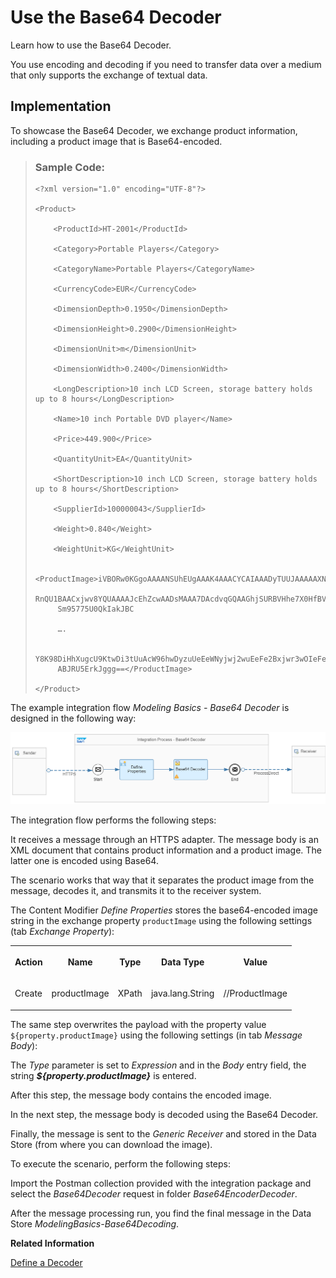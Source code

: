 <!-- loio11b070ddb79c42d0ba22476cbf45f426 -->

# Use the Base64 Decoder

Learn how to use the Base64 Decoder.

You use encoding and decoding if you need to transfer data over a medium that only supports the exchange of textual data.



<a name="loio11b070ddb79c42d0ba22476cbf45f426__section_wkl_v5k_cnb"/>

## Implementation

To showcase the Base64 Decoder, we exchange product information, including a product image that is Base64-encoded.

> ### Sample Code:  
> ```
> <?xml version="1.0" encoding="UTF-8"?> 
> 
> <Product> 
> 
>     <ProductId>HT-2001</ProductId> 
> 
>     <Category>Portable Players</Category> 
> 
>     <CategoryName>Portable Players</CategoryName> 
> 
>     <CurrencyCode>EUR</CurrencyCode> 
> 
>     <DimensionDepth>0.1950</DimensionDepth> 
> 
>     <DimensionHeight>0.2900</DimensionHeight> 
> 
>     <DimensionUnit>m</DimensionUnit> 
> 
>     <DimensionWidth>0.2400</DimensionWidth> 
> 
>     <LongDescription>10 inch LCD Screen, storage battery holds up to 8 hours</LongDescription> 
> 
>     <Name>10 inch Portable DVD player</Name> 
> 
>     <Price>449.900</Price> 
> 
>     <QuantityUnit>EA</QuantityUnit> 
> 
>     <ShortDescription>10 inch LCD Screen, storage battery holds up to 8 hours</ShortDescription> 
> 
>     <SupplierId>100000043</SupplierId> 
> 
>     <Weight>0.840</Weight> 
> 
>     <WeightUnit>KG</WeightUnit>                  
> 
>     <ProductImage>iVBORw0KGgoAAAANSUhEUgAAAK4AAACYCAIAAADyTUUJAAAAAXNSR0IArs4c6QAAAA 
>      RnQU1BAACxjwv8YQUAAAAJcEhZcwAADsMAAA7DAcdvqGQAAGhjSURBVHhe7X0HfBVV+rarQHrvvfee3N6 
>      Sm95775U0QkIakJBC 
> 
>      …. 
> 
>      Y8K98DiHhXugcU9KtwDi3tUuAcW96hwDyzuUeEeWNyjwj2wuEeFe2Bxjwr3wOIeFe6Bwbff/j8UG8q8KHi6vgAAA 
>      ABJRU5ErkJggg==</ProductImage> 
> 
> </Product> 
> ```

The example integration flow *Modeling Basics - Base64 Decoder* is designed in the following way:

![](images/Base64_Decoder_Flow_9b55f28.png)

The integration flow performs the following steps:

It receives a message through an HTTPS adapter. The message body is an XML document that contains product information and a product image. The latter one is encoded using Base64.

The scenario works that way that it separates the product image from the message, decodes it, and transmits it to the receiver system.

The Content Modifier *Define Properties* stores the base64-encoded image string in the exchange property `productImage` using the following settings \(tab *Exchange Property*\):


<table>
<tr>
<th valign="top">

Action



</th>
<th valign="top">

Name



</th>
<th valign="top">

Type



</th>
<th valign="top">

Data Type



</th>
<th valign="top">

Value



</th>
</tr>
<tr>
<td valign="top">

Create



</td>
<td valign="top">

productImage



</td>
<td valign="top">

XPath



</td>
<td valign="top">

java.lang.String



</td>
<td valign="top">

//ProductImage



</td>
</tr>
</table>

The same step overwrites the payload with the property value `${property.productImage}` using the following settings \(in tab *Message Body*\):

The *Type* parameter is set to *Expression* and in the *Body* entry field, the string ***$\{property.productImage\}*** is entered.

After this step, the message body contains the encoded image.

In the next step, the message body is decoded using the Base64 Decoder.

Finally, the message is sent to the *Generic Receiver* and stored in the Data Store \(from where you can download the image\).

To execute the scenario, perform the following steps:

Import the Postman collection provided with the integration package and select the *Base64Decoder* request in folder *Base64EncoderDecoder*.

After the message processing run, you find the final message in the Data Store *ModelingBasics-Base64Decoding*.

**Related Information**  


[Define a Decoder](define-a-decoder-c95697a.md "You use this task to decode the message received over the network to retrieve original data.")

